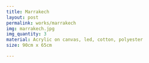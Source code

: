 ```yaml
---
title: Marrakech
layout: post
permalink: works/marrakech
img: marrakech.jpg
img_quantity: 3
material: Acrylic on canvas, led, cotton, polyester
size: 90cm x 65cm

---
```

